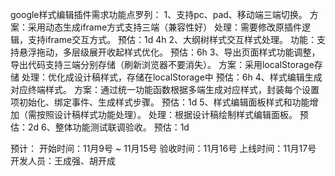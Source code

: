google样式编辑插件需求功能点罗列：
1、支持pc、pad、移动端三端切换。
   方案：采用动态生成iframe方式支持三端（兼容性好）
   处理：需要修改原插件逻辑，支持iframe交互方式。
   预估：1d 4h
2、大纲树样式交互样式处理。
    功能：支持悬浮拖动，多层级展开收起样式优化。
    预估：6h
3、导出页面样式功能调整，导出代码支持三端分别存储（刷新浏览器不要消失）。
    方案：采用localStorage存储
    处理：优化成设计稿样式，存储在localStorage中
    预估：6h
4、样式编辑生成对应终端样式。
    方案：通过统一功能函数根据多端生成对应样式，封装每个设置项初始化、绑定事件、生成样式步骤。
    预估：1d
5、样式编辑面板样式和功能增加（需按照设计稿样式功能处理）。
    处理：根据设计稿绘制样式编辑面板。
    预估：2d
6、整体功能测试联调验收。
    预估：1d

预计：
开始时间：11月9号 ~ 11月15号
验收时间：11月16号
上线时间：11月17号
开发人员：王成强、胡开成